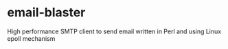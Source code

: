 # email-blaster
High performance SMTP client to send email written in Perl and using Linux epoll mechanism
